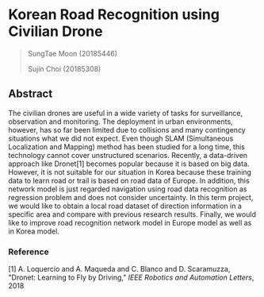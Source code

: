 # Korean Road Recognition using  Civilian Drone

> SungTae Moon (20185446)
>
> Sujin Choi (20185308)

## Abstract

The civilian drones are useful in a wide variety of tasks for surveillance, observation and monitoring. The deployment in urban environments, however, has so far been limited due to collisions and many contingency situations what we did not expect. Even though SLAM (Simultaneous Localization and Mapping) method has been studied for a long time, this technology cannot cover unstructured scenarios. Recently, a data-driven approach like Dronet[1] becomes popular because it is based on big data. However, it is not suitable for our situation in Korea because these training data to learn road or trail is based on road data of Europe. In addition, this network model is just regarded navigation using road data recognition as regression problem and does not consider uncertainty. In this term project, we would like to obtain a local road dataset of direction information in a specific area and compare with previous research results. Finally, we would like to improve road recognition network model in Europe model as well as in Korea model.

### Reference

[1]  A. Loquercio and A. Maqueda and C. Blanco and D. Scaramuzza, "Dronet: Learning to Fly by Driving," *IEEE Robotics and Automation Letters*, 2018
